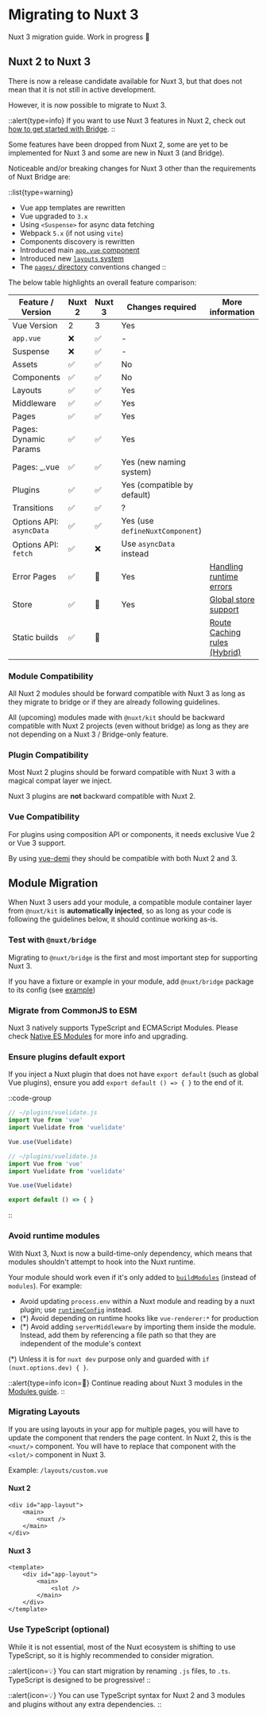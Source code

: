 # Migrating to Nuxt 3

Nuxt 3 migration guide. Work in progress 🚧

## Nuxt 2 to Nuxt 3

There is now a release candidate available for Nuxt 3, but that does not mean that it is not still in active development.

However, it is now possible to migrate to Nuxt 3.

::alert{type=info}
If you want to use Nuxt 3 features in Nuxt 2, check out [how to get started with Bridge](/getting-started/bridge).
::

Some features have been dropped from Nuxt 2, some are yet to be implemented for Nuxt 3 and some are new in Nuxt 3 (and Bridge).

Noticeable and/or breaking changes for Nuxt 3 other than the requirements of Nuxt Bridge are:

::list{type=warning}

- Vue app templates are rewritten
- Vue upgraded to `3.x`
- Using `<Suspense>` for async data fetching
- Webpack `5.x` (if not using `vite`)
- Components discovery is rewritten
- Introduced main [`app.vue` component](/docs/directory-structure/app)
- Introduced new [`layouts` system](/docs/directory-structure/layouts)
- The [`pages/` directory](/docs/directory-structure/pages) conventions changed
::

The below table highlights an overall feature comparison:

Feature / Version         | Nuxt 2  | Nuxt 3   | Changes required                | More information
--------------------------|---------|----------|---------------------------------|------------------
Vue Version               | 2       | 3        | Yes                             |
`app.vue`                 | ❌      | ✅        | -                               |
Suspense                  | ❌      | ✅        | -                               |
Assets                    | ✅      | ✅        | No                              |
Components                | ✅      | ✅        | No                              |
Layouts                   | ✅      | ✅        | Yes                             |
Middleware                | ✅      | ✅        | Yes                             |
Pages                     | ✅      | ✅        | Yes                             |
Pages: Dynamic Params     | ✅      | ✅        | Yes                             |
Pages: _.vue              | ✅      | ✅        | Yes (new naming system)         |
Plugins                   | ✅      | ✅        | Yes (compatible by default)     |
Transitions               | ✅      | ✅        | ?                               |
Options API: `asyncData`  | ✅      | ✅        | Yes (use `defineNuxtComponent`) |
Options API: `fetch`      | ✅      | ❌        | Use `asyncData` instead         |
Error Pages               | ✅      | 🚧        | Yes                             | [Handling runtime errors](https://github.com/nuxt/framework/discussions/559)
Store                     | ✅      | 🚧        | Yes                             | [Global store support](https://github.com/nuxt/framework/discussions/571)
Static builds             | ✅      | 🚧        |                                 | [Route Caching rules (Hybrid)](https://github.com/nuxt/framework/discussions/560)

### Module Compatibility

All Nuxt 2 modules should be forward compatible with Nuxt 3 as long as they migrate to bridge or if they are already following guidelines.

All (upcoming) modules made with `@nuxt/kit` should be backward compatible with Nuxt 2 projects (even without bridge) as long as they are not depending on a Nuxt 3 / Bridge-only feature.

### Plugin Compatibility

Most Nuxt 2 plugins should be forward compatible with Nuxt 3 with a magical compat layer we inject.

Nuxt 3 plugins are **not** backward compatible with Nuxt 2.

### Vue Compatibility

For plugins using composition API or components, it needs exclusive Vue 2 or Vue 3 support.

By using [vue-demi](https://github.com/vueuse/vue-demi) they should be compatible with both Nuxt 2 and 3.

## Module Migration

When Nuxt 3 users add your module, a compatible module container layer from `@nuxt/kit` is **automatically injected**, so as long as your code is following the guidelines below, it should continue working as-is.

### Test with `@nuxt/bridge`

Migrating to `@nuxt/bridge` is the first and most important step for supporting Nuxt 3.

If you have a fixture or example in your module, add `@nuxt/bridge` package to its config (see [example](/getting-started/bridge#update-nuxtconfig))

### Migrate from CommonJS to ESM

Nuxt 3 natively supports TypeScript and ECMAScript Modules. Please check [Native ES Modules](/concepts/esm) for more info and upgrading.

### Ensure plugins default export

If you inject a Nuxt plugin that does not have `export default` (such as global Vue plugins), ensure you add `export default () => { }` to the end of it.

::code-group

```js [Before]
// ~/plugins/vuelidate.js
import Vue from 'vue'
import Vuelidate from 'vuelidate'

Vue.use(Vuelidate)
```

```js [After]
// ~/plugins/vuelidate.js
import Vue from 'vue'
import Vuelidate from 'vuelidate'

Vue.use(Vuelidate)

export default () => { }
```

::

### Avoid runtime modules

With Nuxt 3, Nuxt is now a build-time-only dependency, which means that modules shouldn't attempt to hook into the Nuxt runtime.

Your module should work even if it's only added to [`buildModules`](/docs/directory-structure/nuxt.config#buildmodules) (instead of `modules`). For example:

- Avoid updating `process.env` within a Nuxt module and reading by a nuxt plugin; use [`runtimeConfig`](/docs/directory-structure/nuxt.config#publicruntimeconfig) instead.
- (*) Avoid depending on runtime hooks like `vue-renderer:*` for production
- (*) Avoid adding `serverMiddleware` by importing them inside the module. Instead, add them by referencing a file path so that they are independent of the module's context

(*) Unless it is for `nuxt dev` purpose only and guarded with `if (nuxt.options.dev) { }`.

::alert{type=info icon=🔎}
Continue reading about Nuxt 3 modules in the [Modules guide](/docs/advanced/modules).
::

### Migrating Layouts
If you are using layouts in your app for multiple pages, you will have to update the component that renders the page content. In Nuxt 2, this is the `<nuxt/>` component. You will have to replace that component with the `<slot/>` component in Nuxt 3.

Example: `/layouts/custom.vue`

#### Nuxt 2
```vue
<div id="app-layout">
    <main>
        <nuxt />
    </main>
</div>
```

#### Nuxt 3
```vue
<template>
    <div id="app-layout">
        <main>
            <slot />
        </main>
    </div>
</template>
```

### Use TypeScript (optional)

While it is not essential, most of the Nuxt ecosystem is shifting to use TypeScript, so it is highly recommended to consider migration.

::alert{icon=💡}
You can start migration by renaming `.js` files, to `.ts`. TypeScript is designed to be progressive!
::

::alert{icon=💡}
You can use TypeScript syntax for Nuxt 2 and 3 modules and plugins without any extra dependencies.
::
